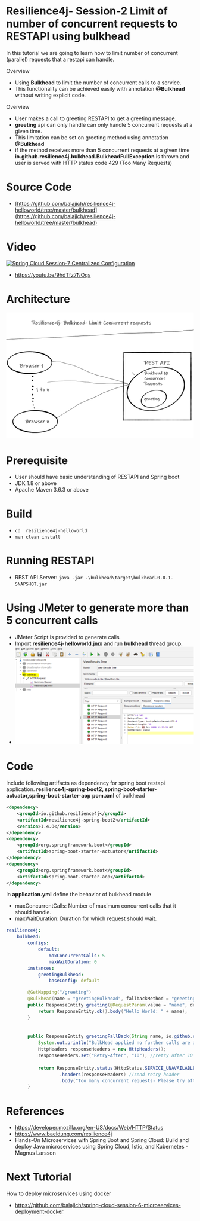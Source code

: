 # Resilience4j- Session-2  Limit of number of concurrent requests to RESTAPI using bulkhead 
In  this tutorial we are going to learn how to limit number of concurrent (parallel) requests that a restapi can handle. 

Overview
- Using **Bulkhead** to limit the number of concurrent calls to a  service.
- This functionality can be achieved easily with annotation **@Bulkhead** without writing explicit code.
 

Overview
- User makes a call to greeting RESTAPI to get a greeting message.
- **greeting** api can only handle can only handle 5  concurrent requests at a given time.
- This limitation can be set on greeting method using annotation **@Bulkhead**
- if the method receives more than 5 concurrent requests at a given time  **io.github.resilience4j.bulkhead.BulkheadFullException** 
is thrown and user is served with HTTP status code 429 (Too Many Requests)  
# Source Code 
- [https://github.com/balajich/resilience4j-helloworld/tree/master/bulkhead](https://github.com/balajich/resilience4j-helloworld/tree/master/bulkhead) 
# Video
[![Spring Cloud Session-7 Centralized Configuration](https://img.youtube.com/vi/9hdTfz7NOqs/0.jpg)](https://www.youtube.com/watch?v=9hdTfz7NOqs)
- https://youtu.be/9hdTfz7NOqs
# Architecture
![architecture](architecture.png "architecture")
# Prerequisite
- User should have basic understanding of RESTAPI and Spring boot
- JDK 1.8 or above
- Apache Maven 3.6.3 or above
# Build
- ``` cd  resilience4j-helloworld ```
- ``` mvn clean install ```

# Running RESTAPI
- REST API Server: ``` java -jar .\bulkhead\target\bulkhead-0.0.1-SNAPSHOT.jar ```

# Using JMeter to generate more than 5 concurrent calls
- JMeter Script is provided to generate  calls
-  Import **resilience4j-helloworld.jmx** and run **bulkhead** thread group.
- ![jmeter](jmeter.png "jmeter")
# Code
Include following artifacts as dependency for spring boot restapi application. **resilience4j-spring-boot2,
spring-boot-starter-actuator,spring-boot-starter-aop**
**pom.xml** of  bulkhead 
```xml
<dependency>
    <groupId>io.github.resilience4j</groupId>
    <artifactId>resilience4j-spring-boot2</artifactId>
    <version>1.4.0</version>
</dependency>
<dependency>
    <groupId>org.springframework.boot</groupId>
    <artifactId>spring-boot-starter-actuator</artifactId>
</dependency>
<dependency>
    <groupId>org.springframework.boot</groupId>
    <artifactId>spring-boot-starter-aop</artifactId>
</dependency>
```
In **application.yml**  define the behavior of bulkhead module
- maxConcurrentCalls: Number of maximum concurrent calls that it should handle.
- maxWaitDuration: Duration for which request should wait.
```yaml
resilience4j:
    bulkhead:
        configs:
            default:
                maxConcurrentCalls: 5
                maxWaitDuration: 0
        instances:
            greetingBulkhead:
                baseConfig: default
```
```java
        @GetMapping("/greeting")
        @Bulkhead(name = "greetingBulkhead", fallbackMethod = "greetingFallBack")
        public ResponseEntity greeting(@RequestParam(value = "name", defaultValue = "World") String name) {
            return ResponseEntity.ok().body("Hello World: " + name);
        }
    
    
        public ResponseEntity greetingFallBack(String name, io.github.resilience4j.bulkhead.BulkheadFullException ex) {
            System.out.println("BulkHead applied no further calls are accepted");
            HttpHeaders responseHeaders = new HttpHeaders();
            responseHeaders.set("Retry-After", "10"); //retry after 10 seconds
    
            return ResponseEntity.status(HttpStatus.SERVICE_UNAVAILABLE)
                    .headers(responseHeaders) //send retry header
                    .body("Too many concurrent requests- Please try after some time");
        }
```

# References
- https://developer.mozilla.org/en-US/docs/Web/HTTP/Status
- https://www.baeldung.com/resilience4j
- Hands-On Microservices with Spring Boot and Spring Cloud: Build and deploy Java microservices 
using Spring Cloud, Istio, and Kubernetes -Magnus Larsson
# Next Tutorial
How to deploy microservices using docker
- https://github.com/balajich/spring-cloud-session-6-microservices-deployment-docker